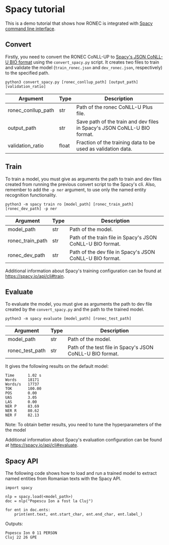 # Spacy tutorial

This is a demo tutorial that shows how RONEC is integrated with [Spacy command line interface](https://spacy.io/api/cli).

## Convert 

Firstly, you need to convert the RONEC CoNLL-UP to [Spacy's JSON CoNLL-U BIO format](https://spacy.io/api/annotation#json-input) using the
`convert_spacy.py` script. It creates two files to train and validate the model (`train_ronec.json` and `dev_ronec.json`, respectively) to the specified path.

```
python3 convert_spacy.py [ronec_conllup_path] [output_path] [validation_ratio]
```

| Argument | Type | Description |
| --- | --- | --- |
| ronec_conllup_path | str | Path of the ronec CoNLL-U Plus file. |
| output_path | str | Save path of the train and dev files in Spacy's JSON CoNLL-U BIO format. |
| validation_ratio | float | Fraction of the training data to be used as validation data. |

## Train

To train a model, you must give as arguments the path to train and dev files created from running the previous convert script to 
the Spacy's cli. Also, remember to add the `-p ner` argument, to use only the named entity recognition functionality.

```
python3 -m spacy train ro [model_path] [ronec_train_path] [ronec_dev_path] -p ner
```

| Argument | Type | Description |
| --- | --- | --- |
| model_path | str | Path of the model. |
| ronec_train_path | str | Path of the train file in Spacy's JSON CoNLL-U BIO format. |
| ronec_dev_path | str | Path of the dev file in Spacy's JSON CoNLL-U BIO format. |

Additional information about Spacy's training configuration can be found at https://spacy.io/api/cli#train.

## Evaluate

To evaluate the model, you must give as arguments the path to dev file created by the `convert_spacy.py` and the path to the trained model.

``` 
python3 -m spacy evaluate [model_path] [ronec_test_path]
```

| Argument | Type | Description |
| --- | --- | --- |
| model_path | str | Path of the model. |
| ronec_test_path | str | Path of the test file in Spacy's JSON CoNLL-U BIO format. |


It gives the following results on the default model:

```
Time      1.02 s
Words     18171
Words/s   17737
TOK       100.00
POS       0.00
UAS       3.05
LAS       0.00
NER P     83.69
NER R     80.62
NER F     82.13
```

Note: To obtain better results, you need to tune the hyperparameters of the the model

Additional information about Spacy's evaluation configuration can be found at https://spacy.io/api/cli#evaluate.

## Spacy API

The following code shows how to load and run a trained model to extract named entities from Romanian texts with the Spacy API.

```
import spacy

nlp = spacy.load(<model_path>)
doc = nlp("Popescu Ion a fost la Cluj")

for ent in doc.ents:
	print(ent.text, ent.start_char, ent.end_char, ent.label_)
```

Outputs:

```
Popescu Ion 0 11 PERSON
Cluj 22 26 GPE
```
